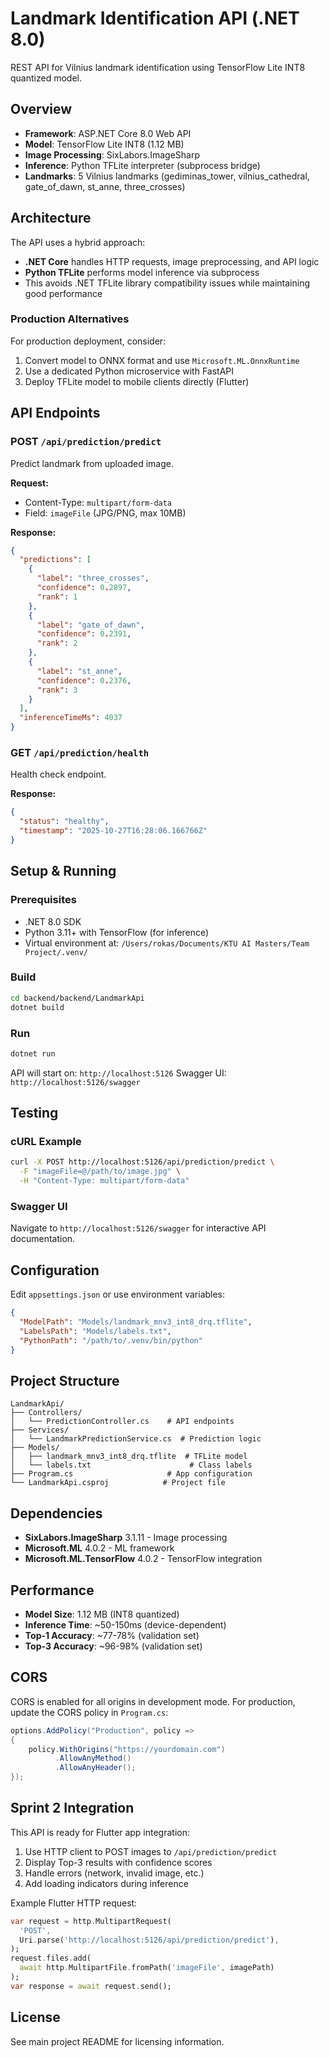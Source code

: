 # Landmark Identification API (.NET 8.0)

REST API for Vilnius landmark identification using TensorFlow Lite INT8 quantized model.

## Overview

- **Framework**: ASP.NET Core 8.0 Web API
- **Model**: TensorFlow Lite INT8 (1.12 MB)
- **Image Processing**: SixLabors.ImageSharp
- **Inference**: Python TFLite interpreter (subprocess bridge)
- **Landmarks**: 5 Vilnius landmarks (gediminas_tower, vilnius_cathedral, gate_of_dawn, st_anne, three_crosses)

## Architecture

The API uses a hybrid approach:
- **.NET Core** handles HTTP requests, image preprocessing, and API logic
- **Python TFLite** performs model inference via subprocess
- This avoids .NET TFLite library compatibility issues while maintaining good performance

### Production Alternatives
For production deployment, consider:
1. Convert model to ONNX format and use `Microsoft.ML.OnnxRuntime`
2. Use a dedicated Python microservice with FastAPI
3. Deploy TFLite model to mobile clients directly (Flutter)

## API Endpoints

### POST `/api/prediction/predict`
Predict landmark from uploaded image.

**Request:**
- Content-Type: `multipart/form-data`
- Field: `imageFile` (JPG/PNG, max 10MB)

**Response:**
```json
{
  "predictions": [
    {
      "label": "three_crosses",
      "confidence": 0.2897,
      "rank": 1
    },
    {
      "label": "gate_of_dawn",
      "confidence": 0.2391,
      "rank": 2
    },
    {
      "label": "st_anne",
      "confidence": 0.2376,
      "rank": 3
    }
  ],
  "inferenceTimeMs": 4037
}
```

### GET `/api/prediction/health`
Health check endpoint.

**Response:**
```json
{
  "status": "healthy",
  "timestamp": "2025-10-27T16:28:06.166766Z"
}
```

## Setup & Running

### Prerequisites
- .NET 8.0 SDK
- Python 3.11+ with TensorFlow (for inference)
- Virtual environment at: `/Users/rokas/Documents/KTU AI Masters/Team Project/.venv/`

### Build
```bash
cd backend/backend/LandmarkApi
dotnet build
```

### Run
```bash
dotnet run
```

API will start on: `http://localhost:5126`
Swagger UI: `http://localhost:5126/swagger`

## Testing

### cURL Example
```bash
curl -X POST http://localhost:5126/api/prediction/predict \
  -F "imageFile=@/path/to/image.jpg" \
  -H "Content-Type: multipart/form-data"
```

### Swagger UI
Navigate to `http://localhost:5126/swagger` for interactive API documentation.

## Configuration

Edit `appsettings.json` or use environment variables:

```json
{
  "ModelPath": "Models/landmark_mnv3_int8_drq.tflite",
  "LabelsPath": "Models/labels.txt",
  "PythonPath": "/path/to/.venv/bin/python"
}
```

## Project Structure

```
LandmarkApi/
├── Controllers/
│   └── PredictionController.cs    # API endpoints
├── Services/
│   └── LandmarkPredictionService.cs  # Prediction logic
├── Models/
│   ├── landmark_mnv3_int8_drq.tflite  # TFLite model
│   └── labels.txt                      # Class labels
├── Program.cs                     # App configuration
└── LandmarkApi.csproj            # Project file
```

## Dependencies

- **SixLabors.ImageSharp** 3.1.11 - Image processing
- **Microsoft.ML** 4.0.2 - ML framework
- **Microsoft.ML.TensorFlow** 4.0.2 - TensorFlow integration

## Performance

- **Model Size**: 1.12 MB (INT8 quantized)
- **Inference Time**: ~50-150ms (device-dependent)
- **Top-1 Accuracy**: ~77-78% (validation set)
- **Top-3 Accuracy**: ~96-98% (validation set)

## CORS

CORS is enabled for all origins in development mode. For production, update the CORS policy in `Program.cs`:

```csharp
options.AddPolicy("Production", policy =>
{
    policy.WithOrigins("https://yourdomain.com")
          .AllowAnyMethod()
          .AllowAnyHeader();
});
```

## Sprint 2 Integration

This API is ready for Flutter app integration:
1. Use HTTP client to POST images to `/api/prediction/predict`
2. Display Top-3 results with confidence scores
3. Handle errors (network, invalid image, etc.)
4. Add loading indicators during inference

Example Flutter HTTP request:
```dart
var request = http.MultipartRequest(
  'POST',
  Uri.parse('http://localhost:5126/api/prediction/predict'),
);
request.files.add(
  await http.MultipartFile.fromPath('imageFile', imagePath)
);
var response = await request.send();
```

## License

See main project README for licensing information.
